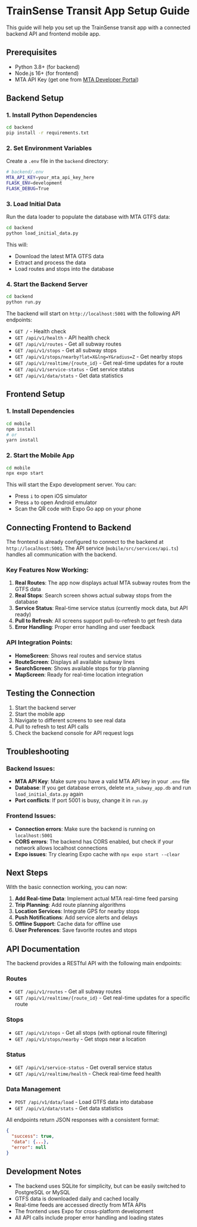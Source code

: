 # TrainSense Transit App Setup Guide

This guide will help you set up the TrainSense transit app with a connected backend API and frontend mobile app.

## Prerequisites

- Python 3.8+ (for backend)
- Node.js 16+ (for frontend)
- MTA API Key (get one from [MTA Developer Portal](https://api.mta.info/))

## Backend Setup

### 1. Install Python Dependencies

```bash
cd backend
pip install -r requirements.txt
```

### 2. Set Environment Variables

Create a `.env` file in the `backend` directory:

```bash
# backend/.env
MTA_API_KEY=your_mta_api_key_here
FLASK_ENV=development
FLASK_DEBUG=True
```

### 3. Load Initial Data

Run the data loader to populate the database with MTA GTFS data:

```bash
cd backend
python load_initial_data.py
```

This will:

- Download the latest MTA GTFS data
- Extract and process the data
- Load routes and stops into the database

### 4. Start the Backend Server

```bash
cd backend
python run.py
```

The backend will start on `http://localhost:5001` with the following API endpoints:

- `GET /` - Health check
- `GET /api/v1/health` - API health check
- `GET /api/v1/routes` - Get all subway routes
- `GET /api/v1/stops` - Get all subway stops
- `GET /api/v1/stops/nearby?lat=X&lng=Y&radius=Z` - Get nearby stops
- `GET /api/v1/realtime/{route_id}` - Get real-time updates for a route
- `GET /api/v1/service-status` - Get service status
- `GET /api/v1/data/stats` - Get data statistics

## Frontend Setup

### 1. Install Dependencies

```bash
cd mobile
npm install
# or
yarn install
```

### 2. Start the Mobile App

```bash
cd mobile
npx expo start
```

This will start the Expo development server. You can:

- Press `i` to open iOS simulator
- Press `a` to open Android emulator
- Scan the QR code with Expo Go app on your phone

## Connecting Frontend to Backend

The frontend is already configured to connect to the backend at `http://localhost:5001`. The API service (`mobile/src/services/api.ts`) handles all communication with the backend.

### Key Features Now Working:

1. **Real Routes**: The app now displays actual MTA subway routes from the GTFS data
2. **Real Stops**: Search screen shows actual subway stops from the database
3. **Service Status**: Real-time service status (currently mock data, but API ready)
4. **Pull to Refresh**: All screens support pull-to-refresh to get fresh data
5. **Error Handling**: Proper error handling and user feedback

### API Integration Points:

- **HomeScreen**: Shows real routes and service status
- **RouteScreen**: Displays all available subway lines
- **SearchScreen**: Shows available stops for trip planning
- **MapScreen**: Ready for real-time location integration

## Testing the Connection

1. Start the backend server
2. Start the mobile app
3. Navigate to different screens to see real data
4. Pull to refresh to test API calls
5. Check the backend console for API request logs

## Troubleshooting

### Backend Issues:

- **MTA API Key**: Make sure you have a valid MTA API key in your `.env` file
- **Database**: If you get database errors, delete `mta_subway_app.db` and run `load_initial_data.py` again
- **Port conflicts**: If port 5001 is busy, change it in `run.py`

### Frontend Issues:

- **Connection errors**: Make sure the backend is running on `localhost:5001`
- **CORS errors**: The backend has CORS enabled, but check if your network allows localhost connections
- **Expo issues**: Try clearing Expo cache with `npx expo start --clear`

## Next Steps

With the basic connection working, you can now:

1. **Add Real-time Data**: Implement actual MTA real-time feed parsing
2. **Trip Planning**: Add route planning algorithms
3. **Location Services**: Integrate GPS for nearby stops
4. **Push Notifications**: Add service alerts and delays
5. **Offline Support**: Cache data for offline use
6. **User Preferences**: Save favorite routes and stops

## API Documentation

The backend provides a RESTful API with the following main endpoints:

### Routes

- `GET /api/v1/routes` - Get all subway routes
- `GET /api/v1/realtime/{route_id}` - Get real-time updates for a specific route

### Stops

- `GET /api/v1/stops` - Get all stops (with optional route filtering)
- `GET /api/v1/stops/nearby` - Get stops near a location

### Status

- `GET /api/v1/service-status` - Get overall service status
- `GET /api/v1/realtime/health` - Check real-time feed health

### Data Management

- `POST /api/v1/data/load` - Load GTFS data into database
- `GET /api/v1/data/stats` - Get data statistics

All endpoints return JSON responses with a consistent format:

```json
{
  "success": true,
  "data": {...},
  "error": null
}
```

## Development Notes

- The backend uses SQLite for simplicity, but can be easily switched to PostgreSQL or MySQL
- GTFS data is downloaded daily and cached locally
- Real-time feeds are accessed directly from MTA APIs
- The frontend uses Expo for cross-platform development
- All API calls include proper error handling and loading states
